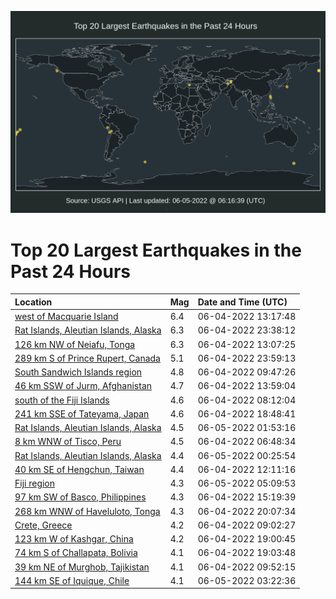 ![Map](./map.png)

# Top 20 Largest Earthquakes in the Past 24 Hours

| Location | Mag | Date and Time (UTC) |
|:---|:---|:---|
| [west of Macquarie Island](https://earthquake.usgs.gov/earthquakes/eventpage/us7000hexr) | 6.4 | 06-04-2022 13:17:48 |
| [Rat Islands, Aleutian Islands, Alaska](https://earthquake.usgs.gov/earthquakes/eventpage/us7000hf1u) | 6.3 | 06-04-2022 23:38:12 |
| [126 km NW of Neiafu, Tonga](https://earthquake.usgs.gov/earthquakes/eventpage/us7000hexp) | 6.3 | 06-04-2022 13:07:25 |
| [289 km S of Prince Rupert, Canada](https://earthquake.usgs.gov/earthquakes/eventpage/us7000hf29) | 5.1 | 06-04-2022 23:59:13 |
| [South Sandwich Islands region](https://earthquake.usgs.gov/earthquakes/eventpage/us7000hewp) | 4.8 | 06-04-2022 09:47:26 |
| [46 km SSW of Jurm, Afghanistan](https://earthquake.usgs.gov/earthquakes/eventpage/us7000heyi) | 4.7 | 06-04-2022 13:59:04 |
| [south of the Fiji Islands](https://earthquake.usgs.gov/earthquakes/eventpage/us7000hew7) | 4.6 | 06-04-2022 08:12:04 |
| [241 km SSE of Tateyama, Japan](https://earthquake.usgs.gov/earthquakes/eventpage/us7000hf0c) | 4.6 | 06-04-2022 18:48:41 |
| [Rat Islands, Aleutian Islands, Alaska](https://earthquake.usgs.gov/earthquakes/eventpage/us7000hf2y) | 4.5 | 06-05-2022 01:53:16 |
| [8 km WNW of Tisco, Peru](https://earthquake.usgs.gov/earthquakes/eventpage/us7000hevn) | 4.5 | 06-04-2022 06:48:34 |
| [Rat Islands, Aleutian Islands, Alaska](https://earthquake.usgs.gov/earthquakes/eventpage/us7000hf2l) | 4.4 | 06-05-2022 00:25:54 |
| [40 km SE of Hengchun, Taiwan](https://earthquake.usgs.gov/earthquakes/eventpage/us7000hexj) | 4.4 | 06-04-2022 12:11:16 |
| [Fiji region](https://earthquake.usgs.gov/earthquakes/eventpage/us7000hf3k) | 4.3 | 06-05-2022 05:09:53 |
| [97 km SW of Basco, Philippines](https://earthquake.usgs.gov/earthquakes/eventpage/us7000hez5) | 4.3 | 06-04-2022 15:19:39 |
| [268 km WNW of Haveluloto, Tonga](https://earthquake.usgs.gov/earthquakes/eventpage/us7000hf0r) | 4.3 | 06-04-2022 20:07:34 |
| [Crete, Greece](https://earthquake.usgs.gov/earthquakes/eventpage/us7000hewf) | 4.2 | 06-04-2022 09:02:27 |
| [123 km W of Kashgar, China](https://earthquake.usgs.gov/earthquakes/eventpage/us7000hf0f) | 4.2 | 06-04-2022 19:00:45 |
| [74 km S of Challapata, Bolivia](https://earthquake.usgs.gov/earthquakes/eventpage/us7000hf0g) | 4.1 | 06-04-2022 19:03:48 |
| [39 km NE of Murghob, Tajikistan](https://earthquake.usgs.gov/earthquakes/eventpage/us7000hewm) | 4.1 | 06-04-2022 09:52:15 |
| [144 km SE of Iquique, Chile](https://earthquake.usgs.gov/earthquakes/eventpage/us7000hf37) | 4.1 | 06-05-2022 03:22:36 |
